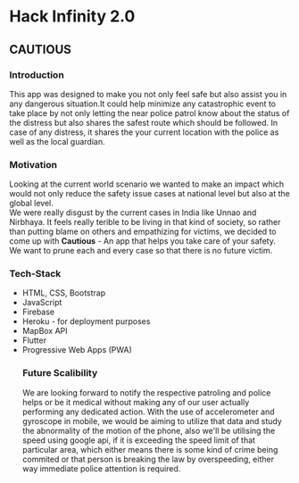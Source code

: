 <h1> Hack Infinity 2.0  </h1>
<h2> <b> CAUTIOUS </b> </h2>
<h3> Introduction </h3>

This app was designed to make you not only feel safe but also assist you in any dangerous situation.It could help minimize any catastrophic event to take place by not only letting the near police patrol know about the status of the distress but also shares the safest route which should be followed.
In case of any distress, it shares the your current location with the police as well as the local guardian.

<h3> Motivation </h3>

Looking at the current world scenario we wanted to make an impact which would not only reduce the safety issue cases at national level but also at the global level.<br> 
We were really disgust by the current cases in India like Unnao and Nirbhaya. It feels really terible to be living in that kind of society, so rather than putting blame on others and empathizing for victims, we decided to come up with <b>Cautious</b> - An app that helps you take care of your safety. <br> 
We want to prune each and every case so that there is no future victim.

<h3> Tech-Stack </h3>
<ul>
  <li> HTML, CSS, Bootstrap </li>
  <li> JavaScript </li>
  <li> Firebase </li>
  <li> Heroku - for deployment purposes </li>
  <li> MapBox API </li>
  <li> Flutter </li>
  <li> Progressive Web Apps (PWA) </li>


<h3> Future Scalibility </h3>

We are looking forward to notify the respective patroling and police helps or be it medical without making any of our user actually performing any dedicated action. With the use of accelerometer and gyroscope in mobile, we would be aiming to utilize that data and study the abnormality of the motion of the phone, also we'll be utilising the speed using google api, if it is exceeding the speed limit of that particular area, which either means there is some kind of crime being commited or that person is breaking the law by overspeeding, either way immediate police attention is required. 
